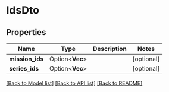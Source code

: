 # IdsDto

## Properties

Name | Type | Description | Notes
------------ | ------------- | ------------- | -------------
**mission_ids** | Option<**Vec<String>**> |  | [optional]
**series_ids** | Option<**Vec<String>**> |  | [optional]

[[Back to Model list]](../README.md#documentation-for-models) [[Back to API list]](../README.md#documentation-for-api-endpoints) [[Back to README]](../README.md)



